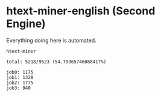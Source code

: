 # htext-miner-english (Second Engine)

Everything doing here is automated.

```
htext-miner

total: 5218/9523 (54.79365746088417%)

job0: 1175
job1: 1328
job2: 1775
job3: 940
```